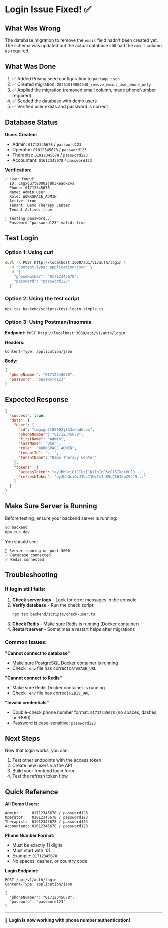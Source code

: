 # Login Issue Fixed! ✅

## What Was Wrong

The database migration to remove the `email` field hadn't been created yet. The schema was updated but the actual database still had the `email` column as required.

## What Was Done

1. ✅ Added Prisma seed configuration to `package.json`
2. ✅ Created migration: `20251019084940_remove_email_use_phone_only`
3. ✅ Applied the migration (removed email column, made phoneNumber required)
4. ✅ Seeded the database with demo users
5. ✅ Verified user exists and password is correct

## Database Status

**Users Created:**
- Admin: `01712345678` / `password123`
- Operator: `01812345678` / `password123`
- Therapist: `01912345678` / `password123`
- Accountant: `01612345678` / `password123`

**Verification:**
```
✅ User found:
  ID: cmgxgu7t80002j8h3xeadkcvs
  Phone: 01712345678
  Name: Admin User
  Role: WORKSPACE_ADMIN
  Active: true
  Tenant: Demo Therapy Center
  Tenant Active: true

🔐 Testing password...
  Password "password123" valid: true
```

## Test Login

### Option 1: Using curl

```bash
curl -X POST http://localhost:3000/api/v1/auth/login \
  -H "Content-Type: application/json" \
  -d '{
    "phoneNumber": "01712345678",
    "password": "password123"
  }'
```

### Option 2: Using the test script

```bash
npx tsx backend/scripts/test-login-simple.ts
```

### Option 3: Using Postman/Insomnia

**Endpoint:** `POST http://localhost:3000/api/v1/auth/login`

**Headers:**
```
Content-Type: application/json
```

**Body:**
```json
{
  "phoneNumber": "01712345678",
  "password": "password123"
}
```

## Expected Response

```json
{
  "success": true,
  "data": {
    "user": {
      "id": "cmgxgu7t80002j8h3xeadkcvs",
      "phoneNumber": "01712345678",
      "firstName": "Admin",
      "lastName": "User",
      "role": "WORKSPACE_ADMIN",
      "tenantId": "...",
      "tenantName": "Demo Therapy Center"
    },
    "tokens": {
      "accessToken": "eyJhbGciOiJIUzI1NiIsInR5cCI6IkpXVCJ9...",
      "refreshToken": "eyJhbGciOiJIUzI1NiIsInR5cCI6IkpXVCJ9..."
    }
  }
}
```

## Make Sure Server is Running

Before testing, ensure your backend server is running:

```bash
cd backend
npm run dev
```

You should see:
```
🚀 Server running on port 3000
✅ Database connected
✅ Redis connected
```

## Troubleshooting

### If login still fails:

1. **Check server logs** - Look for error messages in the console
2. **Verify database** - Run the check script:
   ```bash
   npx tsx backend/scripts/check-user.ts
   ```
3. **Check Redis** - Make sure Redis is running (Docker container)
4. **Restart server** - Sometimes a restart helps after migrations

### Common Issues:

**"Cannot connect to database"**
- Make sure PostgreSQL Docker container is running
- Check `.env` file has correct `DATABASE_URL`

**"Cannot connect to Redis"**
- Make sure Redis Docker container is running
- Check `.env` file has correct `REDIS_URL`

**"Invalid credentials"**
- Double-check phone number format: `01712345678` (no spaces, dashes, or +880)
- Password is case-sensitive: `password123`

## Next Steps

Now that login works, you can:

1. Test other endpoints with the access token
2. Create new users via the API
3. Build your frontend login form
4. Test the refresh token flow

## Quick Reference

**All Demo Users:**
```
Admin:      01712345678 / password123
Operator:   01812345678 / password123
Therapist:  01912345678 / password123
Accountant: 01612345678 / password123
```

**Phone Number Format:**
- Must be exactly 11 digits
- Must start with '01'
- Example: `01712345678`
- No spaces, dashes, or country code

**Login Endpoint:**
```
POST /api/v1/auth/login
Content-Type: application/json

{
  "phoneNumber": "01712345678",
  "password": "password123"
}
```

---

🎉 **Login is now working with phone number authentication!**
